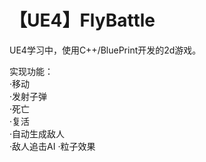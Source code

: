 # 【UE4】FlyBattle

UE4学习中，使用C++/BluePrint开发的2d游戏。  

实现功能：  
·移动  
·发射子弹  
·死亡  
·复活  
·自动生成敌人  
·敌人追击AI 
·粒子效果  
